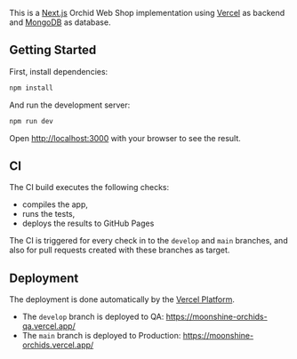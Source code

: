 This is a [Next.js](https://nextjs.org) Orchid Web Shop implementation using [Vercel](https://vercel.com) as backend and [MongoDB](https://cloud.mongodb.com/) as database.

## Getting Started

First, install dependencies:

```bash
npm install
```

And run the development server:

```bash
npm run dev
```

Open [http://localhost:3000](http://localhost:3000) with your browser to see the result.

## CI

The CI build executes the following checks:

- compiles the app,
- runs the tests,
- deploys the results to GitHub Pages

The CI is triggered for every check in to the `develop` and `main` branches, and also for pull requests created with these branches as target.

## Deployment

The deployment is done automatically by the [Vercel Platform](https://vercel.com/new?utm_medium=default-template&filter=next.js&utm_source=create-next-app&utm_campaign=create-next-app-readme).

- The `develop` branch is deployed to QA: https://moonshine-orchids-qa.vercel.app/
- The `main` branch is deployed to Production: https://moonshine-orchids.vercel.app/
